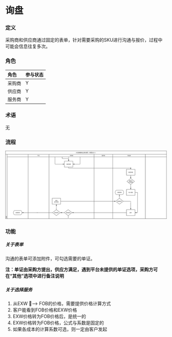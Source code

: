 # 询盘

### 定义

采购商和供应商通过固定的表单，针对需要采购的SKU进行沟通与报价，过程中可能会信息往复多次。

### 角色

| 角色 | 参与状态 |
| :--- | :--- |
| 采购商 | Y |
| 供应商 | Y |
| 服务商 | Y |

### 术语

无

### 流程

![](/assets/询盘.png)

### 功能

##### 关于表单

沟通的表单可添加附件，可勾选需要的单证。

**注：单证由采购方提出，供应方满足，遇到平台未提供的单证选项，采购方可在“其他”选项中进行备注说明**

##### 

##### 关于选择服务

1. 从EXW —&gt; FOB的价格，需要提供价格计算方式
2. 客户能看到FOB价格和EXW价格
3. EXW价格转为FOB价格后，是统一的
4. EXW价格转为FOB价格，公式与系数是固定的
5. 如果各成本的计算系数可选，则一定由客户发起



